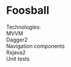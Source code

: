 # Foosball

Technologies: <br/>
MVVM <br/>
Dagger2 <br/>
Navigation components <br/>
Rxjava2 <br/>
Unit tests <br/>
